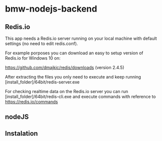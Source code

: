 # bmw-nodejs-backend

## Redis.io

This app needs a Redis.io server running on your local machine with default settings (no need to edit redis.conf).

For example porposes you can download an easy to setup version of Redis.io for Windows 10 on:

https://github.com/dmajkic/redis/downloads (version 2.4.5)

After extracting the files you only need to execute and keep running [install_folder]/64bit/redis-server.exe

For checking realtime data on the Redis.io server you can run [install_folder]/64bit/redis-cli.exe and execute commands with reference to https://redis.io/commands

## nodeJS



## Instalation

